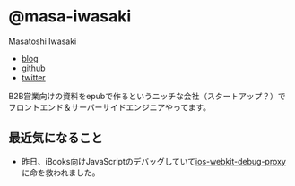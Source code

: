 # @masa-iwasaki

Masatoshi Iwasaki

- [blog](http://blog.sleeprand1year.net/)
- [github](https://github.com/masa-iwasaki)
- [twitter](https://twitter.com/masa_iwasaki)

B2B営業向けの資料をepubで作るというニッチな会社（スタートアップ？）でフロントエンド＆サーバーサイドエンジニアやってます。

## 最近気になること

- 昨日、iBooks向けJavaScriptのデバッグしていて[ios-webkit-debug-proxy](https://github.com/google/ios-webkit-debug-proxy)に命を救われました。
